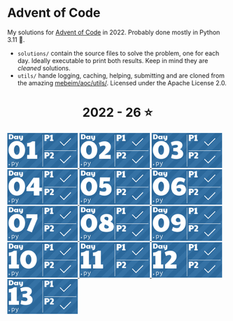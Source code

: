 # Advent of Code
My solutions for [Advent of Code](https://adventofcode.com/2022) in 2022. Probably done mostly in Python 3.11 🐍.

- `solutions/` contain the source files to solve the problem, one for each day. Ideally executable to print both results. Keep in mind they are _cleaned_ solutions.
- `utils/` hande logging, caching, helping, submitting and are cloned from the amazing [mebeim/aoc/utils/](https://github.com/mebeim/aoc/tree/master/utils). Licensed under the Apache License 2.0.

<!-- AOC TILES BEGIN -->
<h1 align="center">
  2022 - 26 ⭐
</h1>
<a href="solutions/day01.py">
  <img src="Media/2022/01.png" width="161px">
</a>
<a href="solutions/day02.py">
  <img src="Media/2022/02.png" width="161px">
</a>
<a href="solutions/day03.py">
  <img src="Media/2022/03.png" width="161px">
</a>
<a href="solutions/day04.py">
  <img src="Media/2022/04.png" width="161px">
</a>
<a href="solutions/day05.py">
  <img src="Media/2022/05.png" width="161px">
</a>
<a href="solutions/day06.py">
  <img src="Media/2022/06.png" width="161px">
</a>
<a href="solutions/day07.py">
  <img src="Media/2022/07.png" width="161px">
</a>
<a href="solutions/day08.py">
  <img src="Media/2022/08.png" width="161px">
</a>
<a href="solutions/day09.py">
  <img src="Media/2022/09.png" width="161px">
</a>
<a href="solutions/day10.py">
  <img src="Media/2022/10.png" width="161px">
</a>
<a href="solutions/day11.py">
  <img src="Media/2022/11.png" width="161px">
</a>
<a href="solutions/day12.py">
  <img src="Media/2022/12.png" width="161px">
</a>
<a href="solutions/day13.py">
  <img src="Media/2022/13.png" width="161px">
</a>
<!-- AOC TILES END -->
